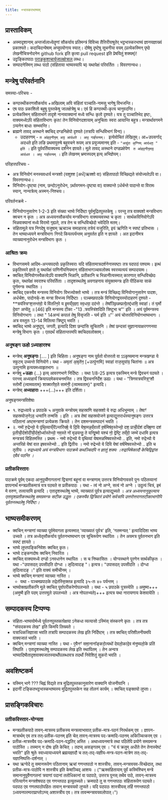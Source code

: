 ```yaml
---
title: +भास्करभाष्यम्
---
```


##  प्रास्ताविकम्
- अस्मादृशानाम् अन्तर्जालाध्येतॄणां सौकर्याय प्रतिमन्त्रं विविच्य तैत्तिरीयश्रुतेर् भट्टभास्करभाष्यं ज्ञानयज्ञाख्यं प्रकाश्यते। कदाचिदन्येषाम् अप्युपयोगाय स्यात्। दोषेषु दृष्टेषु सूचनीया वयम् (प्रत्येकस्मिन् पृष्ठे लेखनीचित्रनोदनेन github fork इति कृत्वा pull request इति प्रेषयितुं शक्यम्)!
- उट्टङ्कितपाठः [पराङ्कुशाचार्यजालक्षेत्राल्](http://parankusan.cloudapp.net/Integrated/Login.aspx) लब्धः।
- सम्पादनेस्मिन् लब्धः पाठो (संहिताया भाष्यस्यापि च) यथापेक्षं परिवर्तितः । विवरणान्यधः।

## मन्त्रेषु परिवर्तनानि
समस्या-परिचयः -

- कण्ठस्थीकरणसौकर्याय +अखिलाम् अपि संहितां पञ्चाति-नामसु भागेषु विभजन्ति।   
- एष पाठः प्रकाशितो बहुषु पुस्तकेषु जालक्षेत्रेषु च। एवं हि कण्ठस्थी-कृत्य चानुवदन्ति।
- प्रत्येकस्मिन् संहिताभागे तादृशे नानावाक्यानां मध्ये सन्धिः कृतो दृश्यते। यत्र तु पञ्चातिभेद इष्टः, वाक्यमध्येऽपि संहिताविभागः कृतः! तेन विनियोगदशायाम् अनुचिताः स्वरा आयान्ति बहुत्र। मन्त्रार्थावगमने ऽप्यनेन बाधाः सम्भवन्ति।
- ब्राह्मणे तावद् अस्थाने क्वचिद् दण्डनिक्षेपो दृश्यते (तत्रापि सन्धिविभागं विना)।
  - उदाहरणम् - `त आ॑हव॒नीय॒म् अग्र॒ आद॑धते । अथ॒ गार्ह॑पत्यम्। ` इत्येवोचितं लेखितुम्। आ+उपसर्गाद् अदधते इति लङि प्रथमापुरुषे बहुवचने रूपम् अत्र प्रयुज्यमानम् इति - `"असु॑रा अ॒ग्निम् आद॑धत॒ " इति॑ ।` इति पूर्ववर्तिवाक्यस्य दर्शनेन ज्ञायते। मूले तावद् अस्थाने दण्डप्रक्षेपेण ` त आ॑हव॒नीय॒मग्र॒ आद॑धत । अथ॒ गार्ह॑पत्यम् ।` इति लेखनम् भ्रमास्पदम् इत्य् अभिज्ञेयम्।

परिहारपरिचयः -

- अत्र विनियोगं मनस्यवधार्य मन्त्रशो (यशुश्श [अर्ध]ऋक्शो वा) संहितापाठो विच्छिद्यते संयोज्यतेऽपि वा। विवरणान्यधः।
- विनियोग-दृष्ट्या (नाम, छन्दोऽनुरोधेन, ऽर्थावगमन-दृष्ट्या वा) वाक्यान्ते ऽर्धर्चन्ते पादान्ते वा विरामः स्यान्, नान्यत्रेत्य् अस्मन्-निश्चयः।

परिवर्तनक्रमे -

- विनियोगानुसारेण 1-2-3 इति संख्या भाष्ये निर्दिष्टा पूर्वमुद्रितपुस्तकेषु । परन्तु तत्र वाक्यशो मन्त्रविभागः क्वचन न कृतः । अत्र अध्ययनसौकर्याय मन्त्रविभागः वाक्यव्यवस्था च कृता । सार्थकविनियोगेऽपि भिन्नवाक्यानां मध्ये विरामो गृह्यते, तत्र तेन च सन्धिविच्छेदो भवेदिति मतम्।
- संहितामूले यत्र निगदेषु यजुषाम् ऋचाञ्च समाहारस् तत्रेयं यजुरिति, इयं ऋगिति न स्पष्टं प्रतिभासः । तेन भाष्याध्ययने मन्त्रविभागः निगदे कियत्पर्यन्तम् अनुवर्तत इति न ज्ञायते । अत इदानीमत्र व्याख्यानानुरोधेन मन्त्रविभागः कृतः ।

### आश्रितः क्रमः  
- विभागसमये आदिम-अन्त्यपदयोः प्रकृतिस्वराः यदि संहितामात्रदर्शनेनास्पष्टाः तत्र पदपाठं पश्यामः। इत्थं प्रकृतिस्वरे ज्ञाते तु यथापेक्षं पाणिनीयनियमान् संहिताभागञ्चावलोक्य स्वरव्यत्ययं सम्पादयामः।
- क्वचित् विनियोगस्यैकत्वेऽपि वाक्यानि भिन्नानि, प्रतीकानि च भिन्नानीत्यस्मात् कारणात् सन्धिविच्छेदः कृतः, यथापेक्षं स्वराश्च परिवर्तिताः । तादृशस्थलेषु अवगाहनाय संयुक्तमन्त्रः इति पीठिकया साकं पूर्णमन्त्रः स्थापितः ।
- क्वचिद् एकस्यैव मन्त्रस्य विनियोगः विभज्योक्तो भाष्ये । तत्र मन्त्रं विच्छिद्य विनियोगानुसारेण पादशः, अर्धर्चशः, पादोनर्क्-शः मन्त्रा विभज्य निर्दिष्टाः । पञ्चमप्रपाठके विनियोगद्वयस्योदाहरणं दृश्यते - **त्रय॑स्त्रिꣳश॒त्तन्त॑वो॒ ये वि॑तत्नि॒रे य इ॒मय्ँय॒ज्ञꣵ स्व॒धया॒ दद॑न्ते । तेषा᳚ञ्छि॒न्नम्प्रत्ये॒तद्द॑धामि॒ स्वाहा॑। तं घ॒र्मो दे॒वाꣳ अप्ये॑तु  ॥ [46] इति मन्त्रस्य टीका -"13 .त्रयस्त्रिंशदिति त्रिष्टुभा च"' इति । अयं पूर्वमन्त्रस्य विनियोगभागः । तथा " 14अन्यं कपालं तेषु विसृजति - घर्म इति ॥"' अयं चोत्तरविनियोगभाष्यभागः । अत्र वस्तुतः 13-14 मिलित्वा त्रिष्टुप् भवति ।
- क्वचिद् भाष्ये अनुष्टुप्, जगती, इत्यादि दिशा छन्दांसि सूचितानि । तेषां छन्दसां सुज्ञानायाक्षरगणनया मन्त्रेषु विभागः कृतः । एतदर्थं संहितान्तरमपि क्वचिदवलोक्तम्।

### अनुषङ्ग ऊहो ऽध्याहारश्च
- मन्त्रेष्व् **अनुषङ्गाः** [.... ] इति चिहिताः। अनुषङ्गा नाम पूर्वतो वोत्तरतो वा ऽऽकृष्यमाना मन्त्रखण्डा ये स्फुटम् उच्यन्ते विनियोगे। यथा - अमृता॑ अ॒मृते॑न॒ [+उत्पु॑नामि] स्वाहा॑ राज॒सूया॑य॒ चिता॑नाः  ॥ अत्र उत्पुनामि इत्ययमध्याहृतभागः ॥
- मन्त्रेषु **+ऊहाः**  {...} इत्य् आवरणभागे निर्दिष्टः । यथा 1/8-25 इत्यत्र एकस्मिन् मन्त्रे द्विवचनं पठ्यते । परन्त्व् अध्याहार्यं क्रियापदमेकवचनमस्ति । तत्र द्विवचननिर्देश ऊह्यः । यथा - "त्रिणवत्रयस्त्रि॒ꣳ॒शौ स्तोमौ॑ {त्वामवताम्} शाक्वररैव॒ते साम॑नी॒ {त्वामवताम्}"   इत्यादि।
- मन्त्रेष्व् **अध्याहाराः** +++(…)+++ इति दर्शिताः।

अनुषङ्गमन्त्रविशेषाः  

- १. रुद्राध्याये ४ प्रपाठके ५ अनुवाके मन्त्रोयम्  सहस्राणि सहस्रशो ये रुद्रा अधिभूम्याम् । तेषाꣳ॑ सहस्रयोज॒नेऽव॒ धन्वा॑नि तन्मसि । इति । अत्र तेषां सहस्रयोजने इत्याद्युत्तरार्धस्यानुषङ्गः उत्तरत्र पठितानां अष्टमन्त्राणां प्रत्येकशः क्रियते । तेन दशमन्त्रसम्पादनं भवति ।  
- २. नमो॑ रु॒द्रेभ्यो॒ ये पृ॑थि॒व्याय्ँये᳚ऽन्तरि॑ख्षे॒ ये दि॒वि येषा॒मन्न॒व्ँवातो॑ व॒र्षमिष॑व॒स्तेभ्यो॒ दश॒ प्राची॒र्दश॑ दख्षि॒णा दश॑ प्र॒तीची॒र्दशोदी॑ची॒र्दशो॒र्ध्वास्तेभ्यो॒ नम॒स्ते नो॑ मृडयन्तु॒ ते यन्द्वि॒ष्मो यश्च॑ नो॒ द्वेष्टि॒ तव्ँवो॒ जम्भे॑ दधामि इत्यत्र मन्त्रत्रयं विहितमस्ति । प्रथमः - नमो रुद्रेभ्यो ये पृथिव्यां येषामन्नमिषवस्तेभ्यो .. इति, नमो रुद्रेभ्यो ये अन्तरिक्षे येषां वात इषवस्तेभ्यो .. इति द्वितीयः । नमो रुद्रेभ्यो ये दिवि येषां वर्षमिषवस्तेभ्यो .. इति च तृतीयः । *रुद्राध्याये अयं मन्त्रविभागः पाठक्रमे कथञ्चिदपि न ज्ञातुं शक्यः ।रुद्राभिषेकादौ केचिद्विद्वांस एवैवं पठन्ति ।*

### प्रतीकविस्तारः    
पाठक्रमे पूर्वम् एकदा आनुपूर्व्येणागतानां द्वित्राणां बहूनां वा मन्त्राणाम् उत्तरत्र विनियोगावसरे पुनः पठितव्यानां ज्ञापनार्थं मन्त्रप्रतीकमात्रं यत्र पठ्यते स प्रतीकपाठः । यथा - त्वं नो अग्ने, सत्वं नो अग्ने । उदुत्यं चित्रं, इमं मे वरुण, तत्वायामि इत्यादि । एतादृशस्थलेषु भाष्ये, व्याख्यातं पूर्वत्र इत्याद्युच्यते । *अत्र अध्ययनानुकूल्याय एतादृशप्रतीकस्थलेषु समग्रमन्त्रः सटीक उद्धृतः । एकस्यैव द्वित्रिवारं प्रयोगे सर्वत्रापि उत्तरोत्तरागतटीकाभागोपि पूर्वतनस्थलेषु निर्दिष्टः।*   

## भाष्यसमीकरणम्
-  क्वचिन् मन्त्राणां व्याख्या पूर्वमेवागता इत्यस्मात् 'व्याख्यातं पूर्वत्र' इति, 'गतमन्यत् ' इत्यादिदिशा भाष्य उच्यते । तत्र अध्येतृसौकर्याय पूर्वतनभाष्यभाग एव सूचिरूपेण स्थापितः । तेन अयमत्र पूर्वतनभाग इति स्पष्टं ज्ञायते ।
- भाष्ये लुप्तपङ्किनिवेशः क्वचित् कृतः।
- भाष्ये टङ्कणदोषः क्वचिन् निवारितः ।
- क्वचित् वाक्यामध्ये दण्डो ऽनवधानेन स्थापितः । स च निष्कासितः । योग्यस्थाने पूरणेन सार्थकीकृतः । यथा -"उपासदत् उपसीदति दोग्धा । ऌदित्वादङ् "। इत्यत्र। "उपासदत् उपसीदति । दोग्धा   ऌदित्वादङ्  ।" इति  वाक्यं समीचीनम् ।
- भाष्ये क्वचिन् मन्त्राणां व्याख्या नास्ति ।
  - यथा - पञ्चमप्रपाठके  तद्रेत॑स्सि॒क्तन्न इत्यादि ३५-तः ४० पर्यन्तम् ।
- भाष्योक्तप्रतीकानि मूले क्वचित्  पूर्वापरीकरेणोपलभ्यते । यथा - ५ प्रपाठके पुत्रस्येति ॥ अमुष्मा+++(अमुष्मै इति पदम्  उत्तरमूले उपलभ्यते । अत्र नोपलभ्यते)+++ इत्यत्र यथा नारायणाय केशवायेति ।

## सम्पादकस्य टिप्पण्यः  
- संहिता-भाष्ययोर्मध्ये पूर्वतनपुस्तकापेक्षया ऽनेकधा व्यत्यासो ऽस्मिंस् संस्करणे कृतः । तत्र तत्र "संपादकस्य लेख" इति किमपि लिख्यते ।
- यत्राधिकजिज्ञासा भवति तत्रापि सम्पादकस्य लेख इति निर्दिष्टम् । तत्र क्वचित् परिशीलनीयमपि वाक्यजातं भवति ।
-  क्वचिन् मन्त्राणां व्याख्या नास्ति ।  यथा - ए॒वैनꣳ॑ समा॒नाना᳚ङ्करो॒त्यथो॑ देवलो॒कादे॒व म॑नुष्यलो॒के प्रति॑ तिष्ठति   । एतादृशस्थलेषु सम्पादकस्य लेख इति स्थापितम् । तेन अन्यत्र भाष्यादिष्वैतादृशवाक्यजातस्यार्थोपलब्धावत्र तदर्थो निवेशितुं सुकरो भवति ।

## अवशिष्टकर्म
- यस्मिन् भागे ??? चिह्नं  विद्यते तत्र मुद्रितपुस्तकानुसारेण वाक्यानि योजनीयानि ।
- इदानीं टङ्कितभट्टभास्कभाष्यस्य मुद्रितपुस्तकेन सह तोलनं कार्यम् । क्वचित् पङ्क्तयो लुप्ताः।

## प्रासङ्गिकविचारः
### प्रतीकविस्तार-योग्यता
- मन्त्रप्रतीकपाठे तावन्-मात्रस्य प्रतीकस्य मन्त्रत्वाभावात् प्रतीक-मात्र-पठनं निरर्थकम् एव । ज्ञापन-मात्रार्थम् एव तत्र तत्-प्रतीक-पठनम् इति चेत् तावन्-मात्रस्य पद-क्रमादि-पठनम् अकिञ्चित्करम् एव ।
- प्रतीक-मात्रस्यैव पद-क्रमादि-पठन-पद्धतिर् अस्ति । अथाध्ययनमात्रे तथा पठितेपि प्रयोगे समग्रमन्त्र पाठोस्ति । तस्मान् न  दोषः इति केचित् । तदप्य् असङ्गतम् एव । "यं यं क्रतुम् अधीते तेन तेनास्येष्टं भवति" इति श्रुतेः स्वाध्यायाध्ययने ब्रह्मयज्ञादौ च तत्-तद्-यज्ञीय-मन्त्र-पठन-मात्रेण तत्-तद्-यज्ञानिष्पत्ति-दर्शनात् ।
- यथा ऋग्वेदे तु समानरूपेण पठितानाम् ऋचां गणन्तपाठो न शास्त्रीयः, तावन्-मन्त्रावयव-विच्छेदात्, तथा प्रतीक-मात्र-पाठोपि न शास्त्रीय इति केषाञ्चिद् आशयः । ("ऋक्संहितायाम् पूर्वं कस्मिंश्चिन् मन्त्रे समानानुपूर्वेणागतनां त्रयाणां पदानां ततोधिकानां वा पदपाठे, उत्तरत्र पुनस् तथैव पाठे, तावन्-मात्रस्य परित्यागेन मन्त्रशेषपाठ एव गणन्तपाठ इत्युतच्यते। क्रमपाठे तु स गणन्तपाठः संहितारूपेण पठ्यते। पदपाठ एव गणतपाठोपहितः तावान् मन्त्रावयवो लुप्यते।  यदि पदपाठः शास्त्रीयस् तर्हि गणन्तपाठो ऽध्ययनपरम्पराप्राप्तोऽप्प्य् अशास्त्रीय एव। तत्र तावन्मन्त्रावयवलोपात्।")

